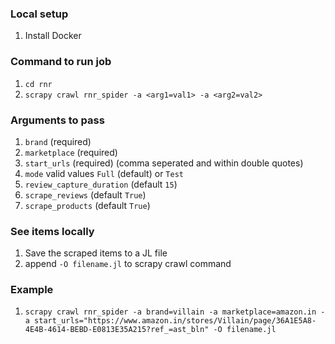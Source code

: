 ### Local setup

1. Install Docker

### Command to run job

1. `cd rnr`
2. `scrapy crawl rnr_spider -a <arg1=val1> -a <arg2=val2>`

### Arguments to pass

1. `brand` (required)
2. `marketplace` (required)
3. `start_urls` (required) (comma seperated and within double quotes)
4. `mode` valid values `Full` (default) or `Test`
5. `review_capture_duration` (default `15`)
6. `scrape_reviews` (default `True`)
7. `scrape_products` (default `True`)

### See items locally

1. Save the scraped items to a JL file
2. append `-O filename.jl` to scrapy crawl command

### Example

1. `scrapy crawl rnr_spider -a brand=villain -a marketplace=amazon.in -a start_urls="https://www.amazon.in/stores/Villain/page/36A1E5A8-4E4B-4614-BEBD-E0813E35A215?ref_=ast_bln" -O filename.jl`
